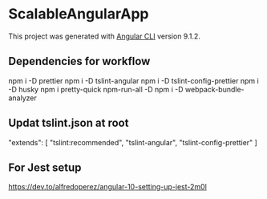 # ScalableAngularApp

This project was generated with [Angular CLI](https://github.com/angular/angular-cli) version 9.1.2.

## Dependencies for workflow

npm i -D prettier
npm i -D tslint-angular
npm i -D tslint-config-prettier
npm i -D husky
npm i pretty-quick npm-run-all -D
npm i -D webpack-bundle-analyzer

## Updat tslint.json at root

"extends": [
"tslint:recommended",
"tslint-angular",
"tslint-config-prettier"
]

## For Jest setup

https://dev.to/alfredoperez/angular-10-setting-up-jest-2m0l
